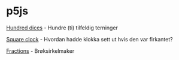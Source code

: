 # p5js

[Hundred dices](https://editor.p5js.org/nicolai.lindholm10/full/ouQUbTKpM) - Hundre (ti) tilfeldig terninger

[Square clock](https://editor.p5js.org/nicolai.lindholm10/full/NJhzNdvxk) - Hvordan hadde klokka sett ut hvis den var firkantet?

[Fractions](https://matematikk17.neocities.org/fractions/index.html) - Brøksirkelmaker
